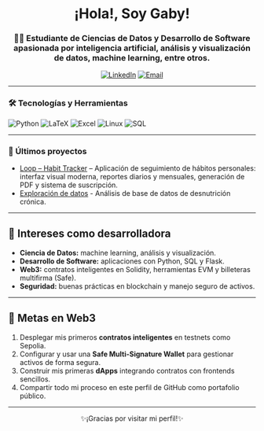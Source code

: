 <h1 align="center">¡Hola!, Soy Gaby!</h1>
<h3 align="center">👨‍💻 Estudiante de Ciencias de Datos y Desarrollo de Software apasionada por inteligencia artificial, análisis y visualización de datos, machine learning, entre otros.</h3>

<p align="center">
  <a href="https://www.linkedin.com/in/gabriela-c%C3%A1rdenas-a04086301?lipi=urn%3Ali%3Apage%3Ad_flagship3_profile_view_base_contact_details%3B5EfaWFxYTau1C5Xt7ZfHzA%3D%3D" target="_blank"><img src="https://img.shields.io/badge/LinkedIn-%230077B5.svg?style=for-the-badge&logo=linkedin&logoColor=white" alt="LinkedIn"/></a>
  <a href="mailto:gaby.01221@gmail.com"><img src="https://img.shields.io/badge/Email-D14836?style=for-the-badge&logo=gmail&logoColor=white" alt="Email"></a>
</p>

---

### 🛠️ Tecnologías y Herramientas
<p>
  <img src="https://img.shields.io/badge/Python-3776AB?style=for-the-badge&logo=python&logoColor=white" alt="Python"/>
  <img src="https://img.shields.io/badge/LaTeX-008080?style=for-the-badge&logo=latex&logoColor=white" alt="LaTeX"/>
  <img src="https://img.shields.io/badge/Excel-217346?style=for-the-badge&logo=microsoft-excel&logoColor=white" alt="Excel"/>
  <img src="https://img.shields.io/badge/Linux-FCC624?style=for-the-badge&logo=linux&logoColor=black" alt="Linux"/>
  <img src="https://img.shields.io/badge/SQL-CC2927?style=for-the-badge&logo=microsoft-sql-server&logoColor=white" alt="SQL"/>
</p>


---

### 📝 Últimos proyectos
- [Loop – Habit Tracker](https://github.com/gabycardenas1/Loop-Habit-Tracker) – Aplicación de seguimiento de hábitos personales: interfaz visual moderna, reportes diarios y mensuales, generación de PDF y sistema de suscripción.
- [Exploración de datos](https://github.com/gabycardenas1/Curso_Python) - Análisis de base de datos de desnutrición crónica.


---

## 🚀 Intereses como desarrolladora
- **Ciencia de Datos:** machine learning, análisis y visualización.  
- **Desarrollo de Software:** aplicaciones con Python, SQL y Flask.  
- **Web3:** contratos inteligentes en Solidity, herramientas EVM y billeteras multifirma (Safe).  
- **Seguridad:** buenas prácticas en blockchain y manejo seguro de activos.  

---

## 🎯 Metas en Web3
1. Desplegar mis primeros **contratos inteligentes** en testnets como Sepolia.  
2. Configurar y usar una **Safe Multi-Signature Wallet** para gestionar activos de forma segura.  
3. Construir mis primeras **dApps** integrando contratos con frontends sencillos.  
4. Compartir todo mi proceso en este perfil de GitHub como portafolio público.  

---


<p align="center">✨¡Gracias por visitar mi perfil!✨</p>
